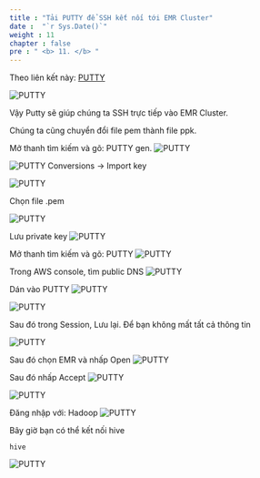 ```yaml
---
title : "Tải PUTTY để SSH kết nối tới EMR Cluster"
date :  "`r Sys.Date()`" 
weight : 11
chapter : false
pre : " <b> 11. </b> "
---
```

Theo liên kết này:
[PUTTY](https://www.putty.org/)

![PUTTY](/images/11.PUTTY_for_SSH_to_connect_to_EMR_Cluster/11.1.Downloading_PUTTY/Downloading%20PUTTY1.png?width=40pc)

Vậy Putty sẽ giúp chúng ta SSH trực tiếp vào EMR Cluster. 

Chúng ta cũng chuyển đổi file pem thành file ppk.

Mở thanh tìm kiếm và gõ: PUTTY gen.
![PUTTY](/images/11.PUTTY_for_SSH_to_connect_to_EMR_Cluster/11.2.Configuring_PUTTY/Configuring%20PUTTY1.png?width=40pc)

![PUTTY](/images/11.PUTTY_for_SSH_to_connect_to_EMR_Cluster/11.2.Configuring_PUTTY/Configuring%20PUTTY2.png?width=40pc)
Conversions -> Import key

![PUTTY](/images/11.PUTTY_for_SSH_to_connect_to_EMR_Cluster/11.2.Configuring_PUTTY/Configuring%20PUTTY3.png?width=40pc)

Chọn file .pem

![PUTTY](/images/11.PUTTY_for_SSH_to_connect_to_EMR_Cluster/11.2.Configuring_PUTTY/Configuring%20PUTTY4.png?width=40pc)

Lưu private key
![PUTTY](/images/11.PUTTY_for_SSH_to_connect_to_EMR_Cluster/11.2.Configuring_PUTTY/Configuring%20PUTTY5.png?width=40pc)

Mở thanh tìm kiếm và gõ: PUTTY
![PUTTY](/images/11.PUTTY_for_SSH_to_connect_to_EMR_Cluster/11.3.Connect_PUTTY_to_EMR_Cluster/Connect%20PUTTY%20to%20EMR%20Cluster1.png?width=40pc)

Trong AWS console, tìm public DNS
![PUTTY](/images/11.PUTTY_for_SSH_to_connect_to_EMR_Cluster/11.3.Connect_PUTTY_to_EMR_Cluster/Connect%20PUTTY%20to%20EMR%20Cluster2.png?width=40pc)

Dán vào PUTTY
![PUTTY](/images/11.PUTTY_for_SSH_to_connect_to_EMR_Cluster/11.3.Connect_PUTTY_to_EMR_Cluster/Connect%20PUTTY%20to%20EMR%20Cluster3.png)

![PUTTY](/images/11.PUTTY_for_SSH_to_connect_to_EMR_Cluster/11.3.Connect_PUTTY_to_EMR_Cluster/Connect%20PUTTY%20to%20EMR%20Cluster4.png)

Sau đó trong Session, Lưu lại. Để bạn không mất tất cả thông tin

![PUTTY](/images/11.PUTTY_for_SSH_to_connect_to_EMR_Cluster/11.3.Connect_PUTTY_to_EMR_Cluster/Connect%20PUTTY%20to%20EMR%20Cluster5.png)

Sau đó chọn EMR và nhấp Open
![PUTTY](/images/11.PUTTY_for_SSH_to_connect_to_EMR_Cluster/11.3.Connect_PUTTY_to_EMR_Cluster/Connect%20PUTTY%20to%20EMR%20Cluster6.png)

Sau đó nhấp Accept
![PUTTY](/images/11.PUTTY_for_SSH_to_connect_to_EMR_Cluster/11.3.Connect_PUTTY_to_EMR_Cluster/Connect%20PUTTY%20to%20EMR%20Cluster7.png?width=40pc)

![PUTTY](/images/11.PUTTY_for_SSH_to_connect_to_EMR_Cluster/11.3.Connect_PUTTY_to_EMR_Cluster/Connect%20PUTTY%20to%20EMR%20Cluster8.png?width=40pc)

Đăng nhập với: Hadoop
![PUTTY](/images/11.PUTTY_for_SSH_to_connect_to_EMR_Cluster/11.3.Connect_PUTTY_to_EMR_Cluster/Connect%20PUTTY%20to%20EMR%20Cluster9.png?width=40pc)

Bây giờ bạn có thể kết nối hive
````
hive
````
![PUTTY](/images/11.PUTTY_for_SSH_to_connect_to_EMR_Cluster/11.3.Connect_PUTTY_to_EMR_Cluster/Connect%20PUTTY%20to%20EMR%20Cluster10.png?width=40pc)